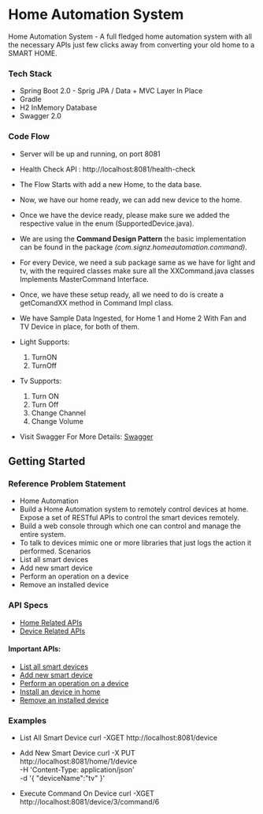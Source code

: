 # Home Automation System
Home Automation System - A full fledged home automation system with all the necessary APIs just few clicks away from converting your old home to a SMART HOME.

### Tech Stack

- Spring Boot 2.0 - Sprig JPA / Data + MVC Layer In Place 
- Gradle
- H2 InMemory Database
- Swagger 2.0

### Code Flow
- Server will be up and running, on port 8081
- Health Check API : http://localhost:8081/health-check
- The Flow Starts with add a new Home, to the data base.
- Now, we have our home ready, we can add new device to the home.
- Once we have the device ready, please make sure we added the respective value in the enum (SupportedDevice.java).
- We are using the <b>Command Design Pattern</b> the basic implementation can be found in the package *(com.signz.homeautomation.command)*.
- For every Device, we need a sub package same as we have for light and tv, with the required classes make sure all the XXCommand.java classes Implements MasterCommand Interface.
- Once, we have these setup ready, all we need to do is create a getComandXX method in Command Impl class.
- We have Sample Data Ingested, for Home 1 and Home 2 With Fan and TV Device in place, for both of them.
- Light Supports: 
  1. TurnON 
  2. TurnOff
   
- Tv Supports: 
  1. Turn ON
  2. Turn Off
  3. Change Channel
  4. Change Volume
 - Visit Swagger For More Details: [Swagger](http://localhost:8081/swagger-ui.html)

## Getting Started

### Reference Problem Statement

- Home Automation
- Build a Home Automation system to remotely control devices at home. Expose a set of RESTful APIs to control the smart devices remotely. 
- Build a web console through which one can control and manage the entire system.
- To talk to devices mimic one or more libraries that just logs the action it performed. 
Scenarios
- List all smart devices
- Add new smart device
- Perform an operation on a device 
- Remove an installed device

### API Specs

- [Home Related APIs](http://localhost:8081/swagger-ui.html#/home-controller)
- [Device Related APIs](http://localhost:8081/swagger-ui.html#/device-controller)

#### Important APIs:

- [List all smart devices](http://localhost:8081/swagger-ui.html#/device-controller/getAllDeviceUsingGET)
- [Add new smart device](http://localhost:8081/swagger-ui.html#/home-controller/addDeviceInHomeUsingPUT)
- [Perform an operation on a device](http://localhost:8081/swagger-ui.html#/device-controller/executeCommandForDeviceUsingGET)
- [Install an device in home](http://localhost:8081/swagger-ui.html#/home-controller/addDeviceInHomeUsingPUT) 
- [Remove an installed device](http://localhost:8081/swagger-ui.html#/home-controller/removeDeviceFromHomeUsingDELETE)
 

### Examples
- List All Smart Device
curl -XGET http://localhost:8081/device

- Add New Smart Device
curl -X PUT \
  http://localhost:8081/home/1/device \
  -H 'Content-Type: application/json' \
  -d '{
"deviceName":"tv"
}'

- Execute Command On Device
curl -XGET  http://localhost:8081/device/3/command/6
